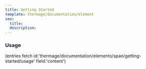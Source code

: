```yaml
---
title: Getting Started
template: thermage/documentation/element
seo:
  title: 
  description: 
---
```


### Usage

(entries fetch id:'thermage/documentation/elements/span/getting-started/usage' field:'content')
